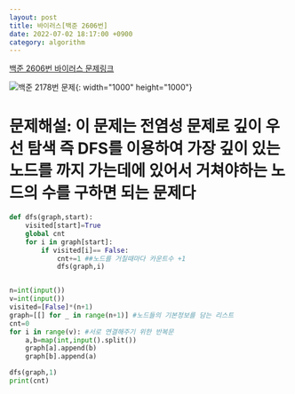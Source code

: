 ```yaml
---
layout: post
title: 바이러스[백준 2606번]
date: 2022-07-02 18:17:00 +0900
category: algorithm
---
```


[백준 2606번 바이러스 문제링크](https://www.acmicpc.net/problem/2606)

![백준 2178번 문제](https://user-images.githubusercontent.com/77001421/176994569-fcee6521-9049-4b43-93f1-b7dc5fdabb74.png){: width="1000" height="1000"}

# 문제해설: 이 문제는 전염성 문제로 깊이 우선 탐색 즉 DFS를 이용하여 가장 깊이 있는 노드를 까지 가는데에 있어서 거쳐야하는 노드의 수를 구하면 되는 문제다
```python
def dfs(graph,start):
    visited[start]=True
    global cnt
    for i in graph[start]:
        if visited[i]== False:
            cnt+=1 ##노드를 거칠때마다 카운트수 +1
            dfs(graph,i)


n=int(input())
v=int(input())
visited=[False]*(n+1)
graph=[[] for _ in range(n+1)] #노드들의 기본정보를 담는 리스트
cnt=0
for i in range(v): #서로 연결해주기 위한 반복문
    a,b=map(int,input().split())
    graph[a].append(b)
    graph[b].append(a)

dfs(graph,1)
print(cnt)
```